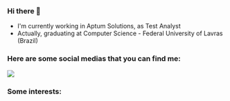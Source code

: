 ### Hi there 👋

 - I'm currently working in Aptum Solutions, as Test Analyst
 - Actually, graduating at Computer Science - Federal University of Lavras (Brazil) 

### Here are some social medias that you can find me:

[<img src="https://img.shields.io/badge/twitter-%231DA1F2.svg?&style=for-the-badge&logo=twitter&logoColor=white" />](https://twitter.com/nathan_araujos)


### Some interests:



